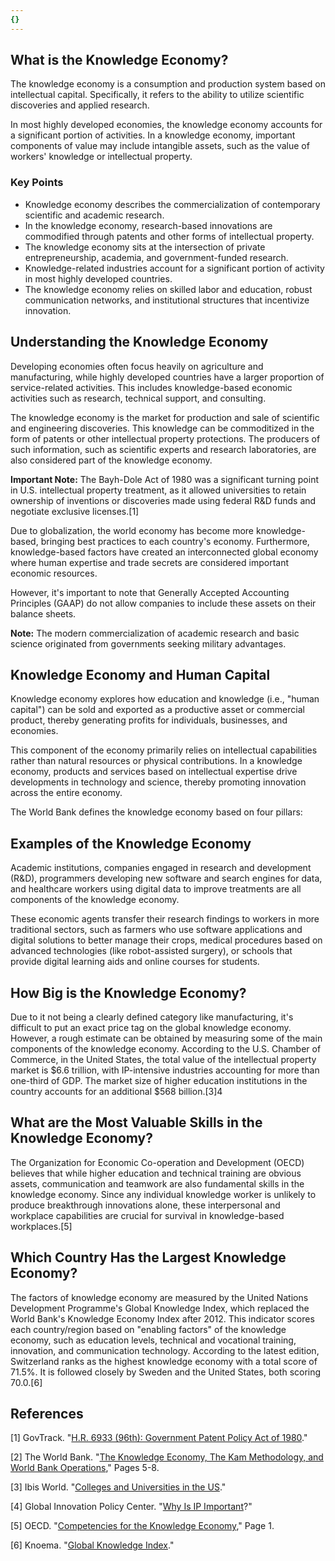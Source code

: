 ```yaml
---
{}
---
```


## What is the Knowledge Economy?

The knowledge economy is a consumption and production system based on intellectual capital. Specifically, it refers to the ability to utilize scientific discoveries and applied research.

In most highly developed economies, the knowledge economy accounts for a significant portion of activities. In a knowledge economy, important components of value may include intangible assets, such as the value of workers' knowledge or intellectual property.

### Key Points

- Knowledge economy describes the commercialization of contemporary scientific and academic research.
- In the knowledge economy, research-based innovations are commodified through patents and other forms of intellectual property.
- The knowledge economy sits at the intersection of private entrepreneurship, academia, and government-funded research.
- Knowledge-related industries account for a significant portion of activity in most highly developed countries.
- The knowledge economy relies on skilled labor and education, robust communication networks, and institutional structures that incentivize innovation.

## Understanding the Knowledge Economy

Developing economies often focus heavily on agriculture and manufacturing, while highly developed countries have a larger proportion of service-related activities. This includes knowledge-based economic activities such as research, technical support, and consulting.

The knowledge economy is the market for production and sale of scientific and engineering discoveries. This knowledge can be commoditized in the form of patents or other intellectual property protections. The producers of such information, such as scientific experts and research laboratories, are also considered part of the knowledge economy.

**Important Note:** The Bayh-Dole Act of 1980 was a significant turning point in U.S. intellectual property treatment, as it allowed universities to retain ownership of inventions or discoveries made using federal R&D funds and negotiate exclusive licenses.[1]

Due to globalization, the world economy has become more knowledge-based, bringing best practices to each country's economy. Furthermore, knowledge-based factors have created an interconnected global economy where human expertise and trade secrets are considered important economic resources.

However, it's important to note that Generally Accepted Accounting Principles (GAAP) do not allow companies to include these assets on their balance sheets.

**Note:** The modern commercialization of academic research and basic science originated from governments seeking military advantages.

## Knowledge Economy and Human Capital

Knowledge economy explores how education and knowledge (i.e., "human capital") can be sold and exported as a productive asset or commercial product, thereby generating profits for individuals, businesses, and economies.

This component of the economy primarily relies on intellectual capabilities rather than natural resources or physical contributions. In a knowledge economy, products and services based on intellectual expertise drive developments in technology and science, thereby promoting innovation across the entire economy.

The World Bank defines the knowledge economy based on four pillars:

## Examples of the Knowledge Economy

Academic institutions, companies engaged in research and development (R&D), programmers developing new software and search engines for data, and healthcare workers using digital data to improve treatments are all components of the knowledge economy.

These economic agents transfer their research findings to workers in more traditional sectors, such as farmers who use software applications and digital solutions to better manage their crops, medical procedures based on advanced technologies (like robot-assisted surgery), or schools that provide digital learning aids and online courses for students.

## How Big is the Knowledge Economy?

Due to it not being a clearly defined category like manufacturing, it's difficult to put an exact price tag on the global knowledge economy. However, a rough estimate can be obtained by measuring some of the main components of the knowledge economy. According to the U.S. Chamber of Commerce, in the United States, the total value of the intellectual property market is $6.6 trillion, with IP-intensive industries accounting for more than one-third of GDP. The market size of higher education institutions in the country accounts for an additional $568 billion.[3]4

## What are the Most Valuable Skills in the Knowledge Economy?

The Organization for Economic Co-operation and Development (OECD) believes that while higher education and technical training are obvious assets, communication and teamwork are also fundamental skills in the knowledge economy. Since any individual knowledge worker is unlikely to produce breakthrough innovations alone, these interpersonal and workplace capabilities are crucial for survival in knowledge-based workplaces.[5]

## Which Country Has the Largest Knowledge Economy?

The factors of knowledge economy are measured by the United Nations Development Programme's Global Knowledge Index, which replaced the World Bank's Knowledge Economy Index after 2012. This indicator scores each country/region based on "enabling factors" of the knowledge economy, such as education levels, technical and vocational training, innovation, and communication technology. According to the latest edition, Switzerland ranks as the highest knowledge economy with a total score of 71.5%. It is followed closely by Sweden and the United States, both scoring 70.0.[6]

## References

[1] GovTrack. "[H.R. 6933 (96th): Government Patent Policy Act of 1980](https://www.govtrack.us/congress/bills/96/hr6933/summary)."

[2] The World Bank. "[The Knowledge Economy, The Kam Methodology, and World Bank Operations](http://documents1.worldbank.org/curated/en/695211468153873436/pdf/358670WBI0The11dge1Economy01PUBLIC1.pdf)," Pages 5-8.

[3] Ibis World. "[Colleges and Universities in the US](https://www.ibisworld.com/industry-statistics/market-size/colleges-universities-united-states/)."

[4] Global Innovation Policy Center. "[Why Is IP Important](https://www.theglobalipcenter.com/resources/why-is-ip-important/)?"

[5] OECD. "[Competencies for the Knowledge Economy](https://www.oecd.org/innovation/research/1842070.pdf)," Page 1.

[6] Knoema. "[Global Knowledge Index](https://knoema.com/infographics/aomssce/global-knowledge-index)."